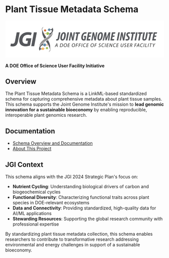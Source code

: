 # Plant Tissue Metadata Schema

![JGI Logo](jgi_logo.png)

**A DOE Office of Science User Facility Initiative**

## Overview

The Plant Tissue Metadata Schema is a LinkML-based standardized schema for capturing comprehensive metadata about plant tissue samples. This schema supports the Joint Genome Institute's mission to **lead genomic innovation for a sustainable bioeconomy** by enabling reproducible, interoperable plant genomics research.

## Documentation

- [Schema Overview and Documentation](../../docs/elements/index.md)
- [About This Project](about.md)

## JGI Context

This schema aligns with the JGI 2024 Strategic Plan's focus on:

- **Nutrient Cycling**: Understanding biological drivers of carbon and biogeochemical cycles
- **Functional Diversity**: Characterizing functional traits across plant species in DOE-relevant ecosystems  
- **Data and Connectivity**: Providing standardized, high-quality data for AI/ML applications
- **Stewarding Resources**: Supporting the global research community with professional expertise

By standardizing plant tissue metadata collection, this schema enables researchers to contribute to transformative research addressing environmental and energy challenges in support of a sustainable bioeconomy.

